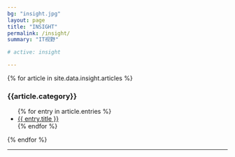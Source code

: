 ```yaml
---
bg: "insight.jpg"
layout: page
title: "INSIGHT"
permalink: /insight/
summary: "IT视野"

# active: insight

---
```



{% for article in site.data.insight.articles %}

<h3>{{article.category}}</h3>
  <ul class="categories">
    {% for entry in article.entries %}
        <li>
        <a href="{{ entry.url }}">{{ entry.title }}</a>
        </li>
    {% endfor %}
  </ul>
{% endfor %}

---

